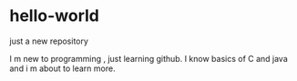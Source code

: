 # hello-world
just a new repository


I m new to programming , just learning github. I know basics of C and java and i m about to learn more.
